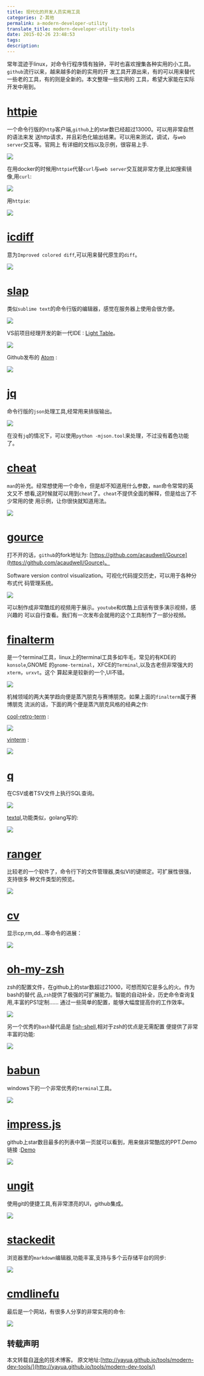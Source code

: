 ```yaml
---
title: 现代化的开发人员实用工具
categories: Z-其他
permalink: a-modern-developer-utility
translate_title: modern-developer-utility-tools
date: 2015-02-26 23:48:53
tags:
description:
---
```

常年混迹于linux，对命令行程序情有独钟，平时也喜欢搜集各种实用的小工具。`github`流行以来，越来越多的新的实用的开
发工具开源出来，有的可以用来替代一些老的工具，有的则是全新的。本文整理一些实用的
工具，希望大家能在实际开发中用到。
<!--more-->

# [httpie](https://github.com/jakubroztocil/httpie)

一个命令行版的`http`客户端,`github`上的star数已经超过13000。可以用非常自然的语法来发
送http请求，并且彩色化输出结果。可以用来测试，调试，与`web server`交互等。官网上
有详细的文档以及示例，很容易上手.

![ ][1]


在用docker的时候用`httpie`代替`curl`与`web server`交互就非常方便,比如搜索镜像,用`curl`:

![ ][2]

用`httpie`:

![ ][3]


# [icdiff](https://github.com/jeffkaufman/icdiff)

意为`Improved colored diff`,可以用来替代原生的`diff`。

![ ][4]

# [slap](https://github.com/slap-editor/slap)

类似`sublime text`的命令行版的编辑器，感觉在服务器上使用会很方便。

![ ][5]

VS前项目经理开发的新一代IDE : [Light Table](https://github.com/LightTable/LightTable)。

![ ][21]

Github发布的 [Atom](https://github.com/atom/atom) :

![ ][22]


# [jq](https://github.com/stedolan/jq)

命令行版的`json`处理工具,经常用来排版输出。

![ ][6]

在没有`jq`的情况下，可以使用`python -mjson.tool`来处理，不过没有着色功能了。


# [cheat](https://github.com/chrisallenlane/cheat)

`man`的补充。经常想使用一个命令，但是却不知道用什么参数，`man`命令常常的英文又不
想看,这时候就可以用到`cheat`了。`cheat`不提供全面的解释，但是给出了不少常用的使
用示例，让你很快就知道用法。

![ ][7]

# [gource](https://code.google.com/p/gource/)

打不开的话，`github`的fork地址为: [https://github.com/acaudwell/Gource](https://github.com/acaudwell/Gource)。

Software version control visualization。可视化代码提交历史，可以用于各种分布式代
码管理系统。

![ ][8]

可以制作成非常酷炫的视频用于展示。`youtube`和优酷上应该有很多演示视频，感兴趣的
可以自行查看。我们有一次发布会就用的这个工具制作了一部分视频。



# [finalterm](https://github.com/p-e-w/finalterm)

是一个terminal工具，linux上的terminal工具多如牛毛，常见的有KDE的`konsole`,GNOME
的`gnome-terminal`，XFCE的`Terminal`,以及古老但非常强大的`xterm`，`urxvt`。这个
算起来是较新的一个,UI不错。

![ ][9]

机械领域的两大美学趋向便是蒸汽朋克与赛博朋克。如果上面的`finalterm`属于赛博朋克
流派的话，下面的两个便是蒸汽朋克风格的经典之作:

[cool-retro-term](https://github.com/Swordfish90/cool-retro-term) : 

![ ][10]

[vinterm](https://code.google.com/p/vinterm/) :

![ ][11]


# [q](https://github.com/harelba/q)

在CSV或者TSV文件上执行SQL查询。

![ ][12]

[textql](https://github.com/dinedal/textql),功能类似，golang写的:

![ ][13]

# [ranger](https://github.com/hut/ranger)

比较老的一个软件了，命令行下的文件管理器,类似VI的键绑定。可扩展性很强，支持很多
种文件类型的预览。

![ ][14]


# [cv](https://github.com/Xfennec/cv)

显示cp,rm,dd...等命令的进展：

![ ][15]


# [oh-my-zsh](https://github.com/robbyrussell/oh-my-zsh)

zsh的配置文件，在github上的star数超过21000，可想而知它是多么的火。作为bash的替代
品,`zsh`提供了极强的可扩展能力。智能的自动补全，历史命令查询复用,丰富的PS1定制……
通过一些简单的配置，能够大幅度提高你的工作效率。


![ ][16]

另一个优秀的`bash`替代品是
[fish-shell](https://github.com/fish-shell/fish-shell),相对于zsh的优点是无需配置
便提供了非常丰富的功能:

![ ][17]


# [babun](https://github.com/babun/babun)

windows下的一个非常优秀的`terminal`工具。

![ ][18]


# [impress.js](https://github.com/bartaz/impress.js)

github上star数目最多的列表中第一页就可以看到，用来做非常酷炫的PPT.Demo链接 :[Demo](http://bartaz.github.io/impress.js/#/bored)

![ ][20]


# [ungit](https://github.com/FredrikNoren/ungit)

使用git的便捷工具,有非常漂亮的UI，github集成。

![ ][23]

# [stackedit](https://github.com/benweet/stackedit)

浏览器里的`markdown`编辑器,功能丰富,支持与多个云存储平台的同步:

![ ][24]

# [cmdlinefu](http://www.commandlinefu.com/commands/browse/sort-by-votes)

最后是一个网站，有很多人分享的非常实用的命令:

![ ][19]


[1]: http://yayua.github.io/images/posts/dev-tools/httpie.png "httpie"
[2]: http://yayua.github.io/images/posts/dev-tools/curl-search-images.png "curl-search-images"
[3]: http://yayua.github.io/images/posts/dev-tools/httpie-search-images.png "httpie-search-images"
[4]: http://yayua.github.io/images/posts/dev-tools/icdiff.png "icdiff"
[5]: http://yayua.github.io/images/posts/dev-tools/slap.png "slap"
[6]: http://yayua.github.io/images/posts/dev-tools/jq.png "jq"
[7]: http://yayua.github.io/images/posts/dev-tools/cheat.png "cheat"
[8]: http://yayua.github.io/images/posts/dev-tools/gource.jpg "gource"
[9]: http://yayua.github.io/images/posts/dev-tools/finalterm.gif "finalterm"
[10]: http://yayua.github.io/images/posts/dev-tools/cool-retro-term.png "cool-retro-term"
[11]: http://yayua.github.io/images/posts/dev-tools/vinterm.png "vinterm"
[12]: http://yayua.github.io/images/posts/dev-tools/q.png "q"
[13]: http://yayua.github.io/images/posts/dev-tools/textql.gif "textql"
[14]: http://yayua.github.io/images/posts/dev-tools/ranger.png "ranger"
[15]: http://yayua.github.io/images/posts/dev-tools/cv.png "cv"
[16]: http://yayua.github.io/images/posts/dev-tools/zsh.png "zsh"
[17]: http://yayua.github.io/images/posts/dev-tools/fish.png "fish"
[18]: http://yayua.github.io/images/posts/dev-tools/babun.png "babun"
[19]: http://yayua.github.io/images/posts/dev-tools/cmdlinefu.png "cmdlinefu"
[20]: http://yayua.github.io/images/posts/dev-tools/impress.jpg "impress"
[21]: http://yayua.github.io/images/posts/dev-tools/lighttable.png  "lighttable"
[22]: http://yayua.github.io/images/posts/dev-tools/atom.png "atom"
[23]: http://yayua.github.io/images/posts/dev-tools/ungit.png "ungit"
[24]: http://yayua.github.io/images/posts/dev-tools/stack-edit.jpg "stack-edit"

## 转载声明
本文转载自[涯余](http://yayua.github.io/)的技术博客。
原文地址:[http://yayua.github.io/tools/modern-dev-tools/](http://yayua.github.io/tools/modern-dev-tools/)